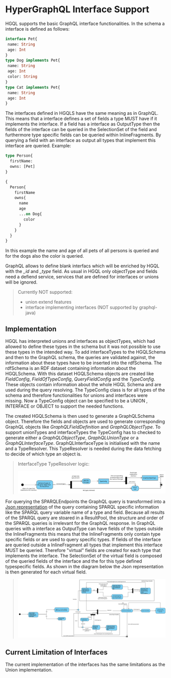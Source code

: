 # HyperGraphQL Interface Support
HGQL supports the basic GraphQL interface functionalities.
In the schema a interface is defined as follows:
```GraphQL
interface Pet{
 name: String
 age: Int
}
type Dog implements Pet{
 name: String
 age: Int
 color: String
}
type Cat implements Pet{
 name: String
 age: Int
}
```
The interfaces defined in HGQLS have the same meaning as in GraphQL.
This means that a interface defines a set of fields a type MUST have if it implements the interface.
If a field has a interface as OutputType then the fields of the interface can be queried in the SelectionSet of the field and furthermore type specific fields can be queried within InlineFragments.
By querying a field with an interface as output all types that implement this interface are queried.
Example:
```GraphQL
type Person{
  firstName:
  owns: [Pet]
}
```
```GraphQL
{
  Person{
    firstName
    owns{
      name
      age
      ...on Dog{
        color
      }
    }
  }
}
```
In this example the name and age of all pets of all persons is queried and for the dogs also the color is queried.

GraphQL allows to define blank interfacs which will be enriched by HGQL with the *_id* and *_type* field.
As usual in HGQL only objectType and fields need a defiend service, services that are defined for interfaces or unions will be ignored.

>Currently NOT supported:
>-  union extend features
>- interface implementing interfaces (NOT supported by graphql-java)

## Implementation
HGQL has interpreted unions and interfaces as objectTypes, which had allowed to define these types in the schema but it was not possible to use these types in the intended way.
To add interfaceTypes to the HGQLSchema and then to the GraphQL schema, the queries are validated against, the information about these types have to be inserted into the rdfSchema.
The rdfSchema is an RDF dataset containing information about the HGQLSchema.
With this dataset HGQLSchema objects are created like *FieldConfig*, *FieldOfTypeConfig*, *QueryFieldConfig* and the *TypeConfig*.
These objects contain information about the whole HGQL Schema and are used during the query resolving.
The TypeConfig class is for all types of the schema and therefore functionalities for unions and interfaces were missing.
Now a TypeConfig object can be specified to be a UNION , INTERFACE or OBJECT to support the needed functions.

The created HGQLSchema is then used to generate a GraphQLSchema object.
Therefore the fields and objects are used to generate corresponding GraphQL objects like *GraphQLFieldDefinition* and *GraphQLObjectType*.
To support unionTypes and interfaceTypes the TypeConfig has to checked to generate either a *GraphQLObjectType*, *GraphQLUnionType* or a *GraphQLInterfaceType*.
GraphQLInterfaceType is initialised with the name and a TypeResolver.
This TypeResolver is needed during the data fetching to decide of which type an object is.

>InterfaceType TypeResolver logic:
>
>![Diagram about the InterfacenType TypeResolver logic](./figures/InterfaceType_TypeResolver.svg)


For querying the SPARQLEndpoints the GraphQL query is transformed into a [Json representation](#hgql-json-query-representation) of the query containing SPARQL specific information like the SPARQL query variable name of a type and field.
Because all results of the SPARQL query are stoared in a ResultPool, the structure and order of the SPARQL queries is irrelevant for the GraphQL response.
In GraphQL queries with a interface as OutputType can have fields of the types outside the InlineFragments this means that the InlineFragments only contain type specific fields or are used to query specific types. If fields of the interface are queried outside a InlineFragment all types that implement this interface MUST be queried.
Therefore "virtual" fields are created for each type that implements the interface. The SelectionSet of the virtual field is composed of the queried fields of the interface and the for this type defined typespecific fields. As shown in the diagram below the Json representation is then generated for each virtual field.

>![Conversion of unions to Json representation of the query](./figures/TypeResolver_JsonQuery.svg)


## Current Limitation of Interfaces
The current implementation of the interfaces has the same limitations as the Union implementation.
